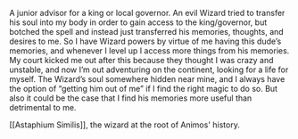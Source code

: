 A junior advisor for a king or local governor. An evil Wizard tried to transfer his soul into my body in order to gain access to the king/governor, but botched the spell and instead just transferred his memories, thoughts, and desires to me. So I have Wizard powers by virtue of me having this dude’s memories, and whenever I level up I access more things from his memories. My court kicked me out after this because they thought I was crazy and unstable, and now I’m out adventuring on the continent, looking for a life for myself. The Wizard’s soul somewhere hidden near mine, and I always have the option of “getting him out of me” if I find the right magic to do so. But also it could be the case that I find his memories more useful than detrimental to me.

[[Astaphium Similis]], the wizard at the root of Animos' history.
